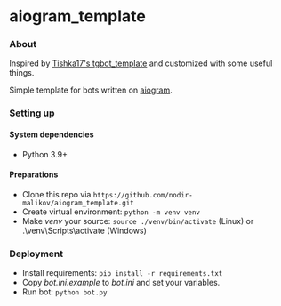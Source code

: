 # aiogram_template



### About

Inspired by [Tishka17&#39;s tgbot_template](https://github.com/Tishka17/tgbot_template) and customized with some useful things.

Simple template for bots written on [aiogram](https://github.com/aiogram/aiogram).

### Setting up

#### System dependencies

* Python 3.9+

#### Preparations

* Clone this repo via `https://github.com/nodir-malikov/aiogram_template.git`
* Create virtual environment: `python -m venv venv`
* Make *venv* your source: `source ./venv/bin/activate` (Linux) or .\venv\Scripts\activate (Windows)

### Deployment

* Install requirements: `pip install -r requirements.txt`
* Copy *bot.ini.example* to *bot.ini* and set your variables.
* Run bot: `python bot.py`
